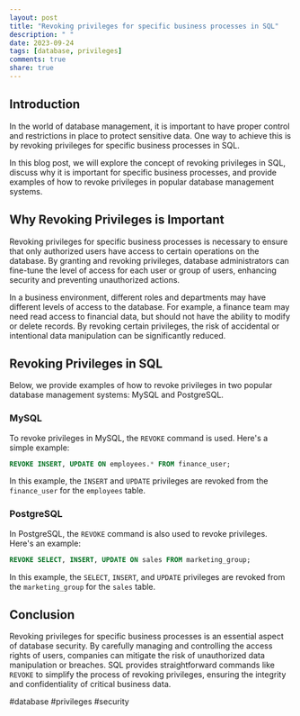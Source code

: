 ```yaml
---
layout: post
title: "Revoking privileges for specific business processes in SQL"
description: " "
date: 2023-09-24
tags: [database, privileges]
comments: true
share: true
---
```


## Introduction

In the world of database management, it is important to have proper control and restrictions in place to protect sensitive data. One way to achieve this is by revoking privileges for specific business processes in SQL.

In this blog post, we will explore the concept of revoking privileges in SQL, discuss why it is important for specific business processes, and provide examples of how to revoke privileges in popular database management systems.

## Why Revoking Privileges is Important

Revoking privileges for specific business processes is necessary to ensure that only authorized users have access to certain operations on the database. By granting and revoking privileges, database administrators can fine-tune the level of access for each user or group of users, enhancing security and preventing unauthorized actions.

In a business environment, different roles and departments may have different levels of access to the database. For example, a finance team may need read access to financial data, but should not have the ability to modify or delete records. By revoking certain privileges, the risk of accidental or intentional data manipulation can be significantly reduced.

## Revoking Privileges in SQL

Below, we provide examples of how to revoke privileges in two popular database management systems: MySQL and PostgreSQL.

### MySQL

To revoke privileges in MySQL, the `REVOKE` command is used. Here's a simple example:

```sql
REVOKE INSERT, UPDATE ON employees.* FROM finance_user;
```

In this example, the `INSERT` and `UPDATE` privileges are revoked from the `finance_user` for the `employees` table.

### PostgreSQL

In PostgreSQL, the `REVOKE` command is also used to revoke privileges. Here's an example:

```sql
REVOKE SELECT, INSERT, UPDATE ON sales FROM marketing_group;
```

In this example, the `SELECT`, `INSERT`, and `UPDATE` privileges are revoked from the `marketing_group` for the `sales` table.

## Conclusion

Revoking privileges for specific business processes is an essential aspect of database security. By carefully managing and controlling the access rights of users, companies can mitigate the risk of unauthorized data manipulation or breaches. SQL provides straightforward commands like `REVOKE` to simplify the process of revoking privileges, ensuring the integrity and confidentiality of critical business data.

#database #privileges #security
